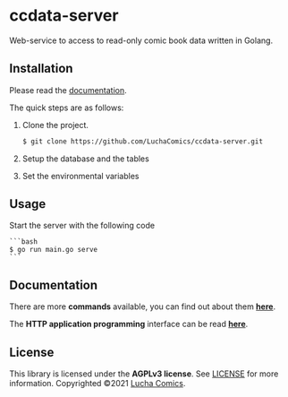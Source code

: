 # ccdata-server

Web-service to access to read-only comic book data written in Golang.

## Installation

Please read the [documentation](https://github.com/LuchaComics/ccdata-server/wiki/Developer-Machine-Installation).

The quick steps are as follows:

1. Clone the project.

    ```bash
    $ git clone https://github.com/LuchaComics/ccdata-server.git
    ```

2. Setup the database and the tables

3. Set the environmental variables

## Usage

Start the server with the following code

    ```bash
    $ go run main.go serve
    ```

## Documentation

There are more **commands** available, you can find out about them [**here**](https://github.com/LuchaComics/ccdata-server/wiki/Command-Line-Interface).

The **HTTP application programming** interface can be read
[**here**](https://github.com/LuchaComics/ccdata-server/wiki/API-Docs).

## License
This library is licensed under the **AGPLv3 license**. See [LICENSE](LICENSE) for more information. Copyrighted ©2021 [Lucha Comics](https://luchacomics.com/).
